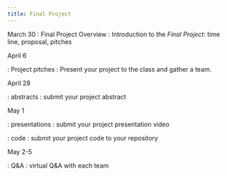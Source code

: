 ```yaml
---
title: Final Project
---
```


March 30
: Final Project Overview
  : Introduction to the *Final Project*: time line, proposal, pitches

April 6

: Project pitches
  : Present your project to the class and gather a team.
  
April 28

: abstracts
  : submit your project abstract
  
May 1

: presentations
  : submit your project presentation video

: code
  : submit your project code to your repository
  
May 2-5

: Q&A
  : virtual Q&A with each team
  
